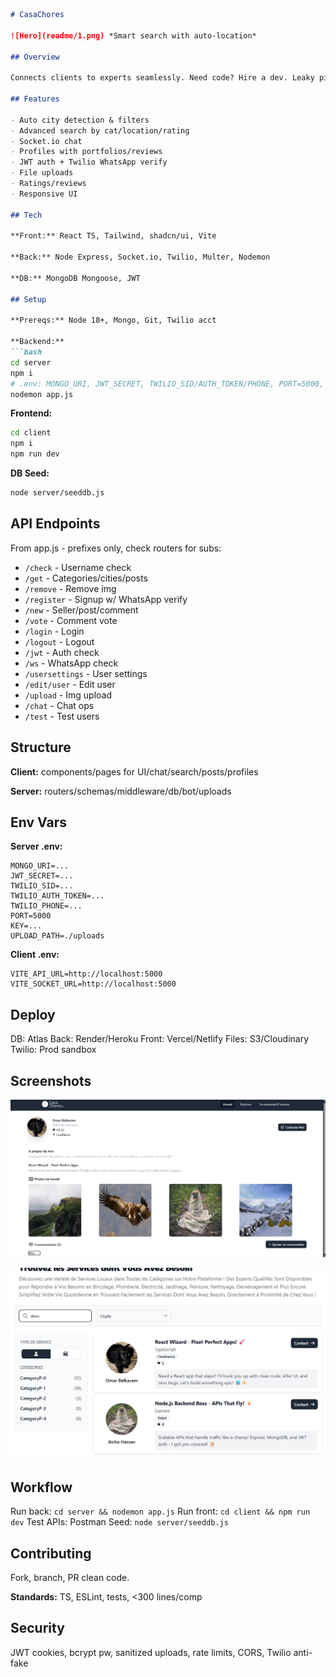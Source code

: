 ```markdown
# CasaChores

![Hero](readme/1.png) *Smart search with auto-location*

## Overview

Connects clients to experts seamlessly. Need code? Hire a dev. Leaky pipe? Get a local fix.

## Features

- Auto city detection & filters
- Advanced search by cat/location/rating
- Socket.io chat
- Profiles with portfolios/reviews
- JWT auth + Twilio WhatsApp verify
- File uploads
- Ratings/reviews
- Responsive UI

## Tech

**Front:** React TS, Tailwind, shadcn/ui, Vite

**Back:** Node Express, Socket.io, Twilio, Multer, Nodemon

**DB:** MongoDB Mongoose, JWT

## Setup

**Prereqs:** Node 18+, Mongo, Git, Twilio acct

**Backend:**
```bash
cd server
npm i
# .env: MONGO_URI, JWT_SECRET, TWILIO_SID/AUTH_TOKEN/PHONE, PORT=5000, KEY=session_secret
nodemon app.js
```

**Frontend:**
```bash
cd client
npm i
npm run dev
```

**DB Seed:**
```bash
node server/seeddb.js
```

## API Endpoints

From app.js - prefixes only, check routers for subs:

- `/check` - Username check
- `/get` - Categories/cities/posts
- `/remove` - Remove img
- `/register` - Signup w/ WhatsApp verify
- `/new` - Seller/post/comment
- `/vote` - Comment vote
- `/login` - Login
- `/logout` - Logout
- `/jwt` - Auth check
- `/ws` - WhatsApp check
- `/usersettings` - User settings
- `/edit/user` - Edit user
- `/upload` - Img upload
- `/chat` - Chat ops
- `/test` - Test users

## Structure

**Client:** components/pages for UI/chat/search/posts/profiles

**Server:** routers/schemas/middleware/db/bot/uploads

## Env Vars

**Server .env:**
```
MONGO_URI=...
JWT_SECRET=...
TWILIO_SID=...
TWILIO_AUTH_TOKEN=...
TWILIO_PHONE=...
PORT=5000
KEY=...
UPLOAD_PATH=./uploads
```

**Client .env:**
```
VITE_API_URL=http://localhost:5000
VITE_SOCKET_URL=http://localhost:5000
```

## Deploy

DB: Atlas
Back: Render/Heroku
Front: Vercel/Netlify
Files: S3/Cloudinary
Twilio: Prod sandbox

## Screenshots

![Search](readme/2.png)

![Profile](readme/3.png)

## Workflow

Run back: `cd server && nodemon app.js`
Run front: `cd client && npm run dev`
Test APIs: Postman
Seed: `node server/seeddb.js`

## Contributing

Fork, branch, PR clean code.

**Standards:** TS, ESLint, tests, <300 lines/comp

## Security

JWT cookies, bcrypt pw, sanitized uploads, rate limits, CORS, Twilio anti-fake
